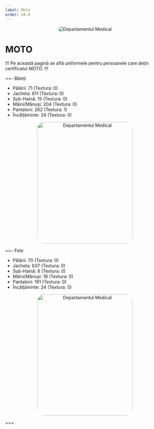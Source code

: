 ```yaml
---
label: Moto
order: v0.0
---
```


<p align="center">
    <img src="/docs/imagini/moto.png" style="border-radius: 20px;" alt="Departamentul Medical">
</p>

# MOTO
!!!
Pe această pagină se află uniformele pentru persoanele care dețin certificatul MOTO.
!!!

==- Băieți
- Pălării: 71 (Textura: 0)
- Jacheta: 611 (Textura: 0)
- Sub-Haină: 15 (Textura: 0)
- Mâini/Mănuși: 204 (Textura: 0)
- Pantaloni: 262 (Textura: 1)
- Încălțăminte: 24 (Textura: 0)
<p align="center">
    <img src="/docs/imagini/uniforme/moto/baieti.png" style="border-radius: 20px;" width="303" height="385" alt="Departamentul Medical">
</p>

==- Fete
- Pălării: 70 (Textura: 0)
- Jacheta: 637 (Textura: 0)
- Sub-Haină: 8 (Textura: 0)
- Mâini/Mănuși: 18 (Textura: 0)
- Pantaloni: 191 (Textura: 0)
- Încălțăminte: 24 (Textura: 0)
<p align="center">
    <img src="/docs/imagini/uniforme/moto/fete.png" style="border-radius: 20px;" width="303" height="385" alt="Departamentul Medical">
</p>
===